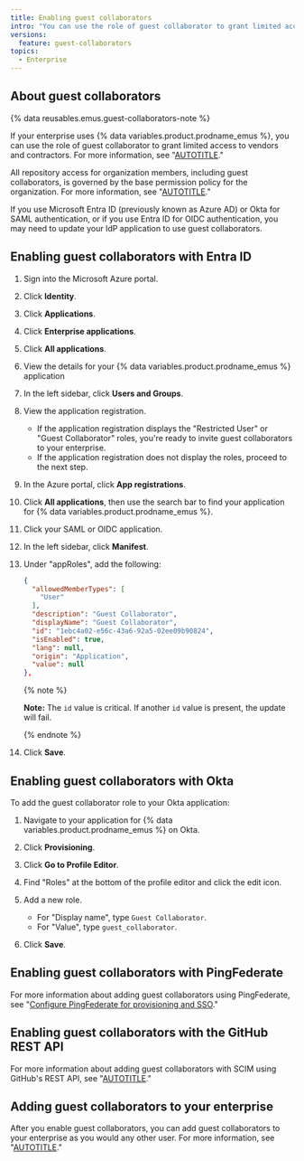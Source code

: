 ```yaml
---
title: Enabling guest collaborators
intro: "You can use the role of guest collaborator to grant limited access to vendors and contractors in your enterprise."
versions:
  feature: guest-collaborators
topics:
  - Enterprise
---
```


## About guest collaborators

{% data reusables.emus.guest-collaborators-note %}

If your enterprise uses {% data variables.product.prodname_emus %}, you can use the role of guest collaborator to grant limited access to vendors and contractors. For more information, see "[AUTOTITLE](/admin/enterprise-cloud@latest/admin/managing-accounts-and-repositories/managing-users-in-your-enterprise/roles-in-an-enterprise#guest-collaborators)."

All repository access for organization members, including guest collaborators, is governed by the base permission policy for the organization. For more information, see "[AUTOTITLE](/organizations/managing-user-access-to-your-organizations-repositories/managing-repository-roles/setting-base-permissions-for-an-organization)."

If you use Microsoft Entra ID (previously known as Azure AD) or Okta for SAML authentication, or if you use Entra ID for OIDC authentication, you may need to update your IdP application to use guest collaborators.

## Enabling guest collaborators with Entra ID

1. Sign into the Microsoft Azure portal.
1. Click **Identity**.
1. Click **Applications**.
1. Click **Enterprise applications**.
1. Click **All applications**.
1. View the details for your {% data variables.product.prodname_emus %} application
1. In the left sidebar, click **Users and Groups**.
1. View the application registration.

   - If the application registration displays the "Restricted User" or "Guest Collaborator" roles, you're ready to invite guest collaborators to your enterprise.
   - If the application registration does not display the roles, proceed to the next step.
1. In the Azure portal, click **App registrations**.
1. Click **All applications**, then use the search bar to find your application for {% data variables.product.prodname_emus %}.
1. Click your SAML or OIDC application.
1. In the left sidebar, click **Manifest**.
1. Under "appRoles", add the following:

   ```json
   {
     "allowedMemberTypes": [
       "User"
     ],
     "description": "Guest Collaborator",
     "displayName": "Guest Collaborator",
     "id": "1ebc4a02-e56c-43a6-92a5-02ee09b90824",
     "isEnabled": true,
     "lang": null,
     "origin": "Application",
     "value": null
   },
   ```

   {% note %}

   **Note:** The `id` value is critical. If another `id` value is present, the update will fail.

   {% endnote %}
1. Click **Save**.

## Enabling guest collaborators with Okta

To add the guest collaborator role to your Okta application:

1. Navigate to your application for {% data variables.product.prodname_emus %} on Okta.
1. Click **Provisioning**.
1. Click **Go to Profile Editor**.
1. Find "Roles" at the bottom of the profile editor and click the edit icon.
1. Add a new role.

   - For "Display name", type `Guest Collaborator`.
   - For "Value", type `guest_collaborator`.
1. Click **Save**.

## Enabling guest collaborators with PingFederate

For more information about adding guest collaborators using PingFederate, see "[Configure PingFederate for provisioning and SSO](https://docs.pingidentity.com/r/en-us/pingfederate-github-emu-connector/pingfederate_github_connector_configure_pingfederate_for_provisioning_and_sso)."

## Enabling guest collaborators with the GitHub REST API

For more information about adding guest collaborators with SCIM using GitHub's REST API, see "[AUTOTITLE](/admin/identity-and-access-management/provisioning-user-accounts-for-enterprise-managed-users/provisioning-users-with-scim-using-the-rest-api#user-and-group-attributes)."

## Adding guest collaborators to your enterprise

After you enable guest collaborators, you can add guest collaborators to your enterprise as you would any other user. For more information, see "[AUTOTITLE](/admin/identity-and-access-management/provisioning-user-accounts-for-enterprise-managed-users/configuring-scim-provisioning-for-enterprise-managed-users#assigning-users-and-groups)."
